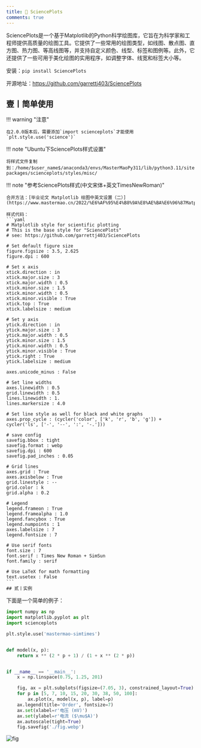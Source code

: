 ```yaml
---
title: 🥰 SciencePlots
comments: true
---
```


SciencePlots是一个基于Matplotlib的Python科学绘图库，它旨在为科学家和工程师提供高质量的绘图工具。它提供了一些常用的绘图类型，如线图、散点图、直方图、热力图、等高线图等，并支持自定义颜色、线型、标签和图例等。此外，它还提供了一些可用于美化绘图的实用程序，如调整字体、线宽和标签大小等。

安装：`pip install SciencePlots`

开源地址：https://github.com/garrettj403/SciencePlots

## 壹丨简单使用

!!! warning "注意"

	在2.0.0版本后，需要添加`import scienceplots`才能使用`plt.style.use('science')`

!!! note "Ubuntu下SciencePlots样式设置"

	将样式文件复制到：/home/$user_name$/anaconda3/envs/MasterMaoPy311/lib/python3.11/site-packages/scienceplots/styles/misc/

!!! note "参考SciencePlots样式(中文宋体+英文TimesNewRoman)"
	
	合并方法：[毕业论文 Matplotlib 绘图中英文设置（二）](https://www.mastermao.cn/2022/%E6%AF%95%E4%B8%9A%E8%AE%BA%E6%96%87Matplotlib%E7%BB%98%E5%9B%BE%E4%B8%AD%E8%8B%B1%E6%96%87%E8%AE%BE%E7%BD%AE%EF%BC%88%E4%BA%8C%EF%BC%89/)
	
	样式代码：
	```yaml
	# Matplotlib style for scientific plotting
	# This is the base style for "SciencePlots"
	# see: https://github.com/garrettj403/SciencePlots
	
	# Set default figure size
	figure.figsize : 3.5, 2.625
	figure.dpi : 600
	
	# Set x axis
	xtick.direction : in
	xtick.major.size : 3
	xtick.major.width : 0.5
	xtick.minor.size : 1.5
	xtick.minor.width : 0.5
	xtick.minor.visible : True
	xtick.top : True
	xtick.labelsize : medium
	
	# Set y axis
	ytick.direction : in
	ytick.major.size : 3
	ytick.major.width : 0.5
	ytick.minor.size : 1.5
	ytick.minor.width : 0.5
	ytick.minor.visible : True
	ytick.right : True
	ytick.labelsize : medium
	
	axes.unicode_minus : False
	
	# Set line widths
	axes.linewidth : 0.5
	grid.linewidth : 0.5
	lines.linewidth : 1.
	lines.markersize : 4.0
	
	# Set line style as well for black and white graphs
	axes.prop_cycle : (cycler('color', ['k', 'r', 'b', 'g']) + cycler('ls', ['-', '--', ':', '-.']))
	
	# save config
	savefig.bbox : tight
	savefig.format : webp
	savefig.dpi : 600
	savefig.pad_inches : 0.05
	
	# Grid lines
	axes.grid : True
	axes.axisbelow : True
	grid.linestyle : --
	grid.color : k
	grid.alpha : 0.2
	
	# Legend
	legend.frameon : True
	legend.framealpha : 1.0
	legend.fancybox : True
	legend.numpoints : 1
	axes.labelsize : 7
	legend.fontsize : 7
	
	# Use serif fonts
	font.size : 7
	font.serif : Times New Roman + SimSun
	font.family : serif
	
	# Use LaTeX for math formatting
	text.usetex : False
	```
	​## 贰丨实例

下面是一个简单的例子：

```python
import numpy as np
import matplotlib.pyplot as plt
import scienceplots

plt.style.use('mastermao-simtimes')


def model(x, p):
    return x ** (2 * p + 1) / (1 + x ** (2 * p))


if __name__ == '__main__':
    x = np.linspace(0.75, 1.25, 201)

    fig, ax = plt.subplots(figsize=(7.05, 3), constrained_layout=True)
    for p in [5, 7, 10, 15, 20, 30, 38, 50, 100]:
        ax.plot(x, model(x, p), label=p)
    ax.legend(title='Order', fontsize=7)
    ax.set(xlabel=r'电压 (mV)')
    ax.set(ylabel=r'电流 ($\mu$A)')
    ax.autoscale(tight=True)
    fig.savefig('./fig.webp')

```

![fig](https://my-gallery-1306340269.cos.ap-beijing.myqcloud.com/mastermao/fig.webp)